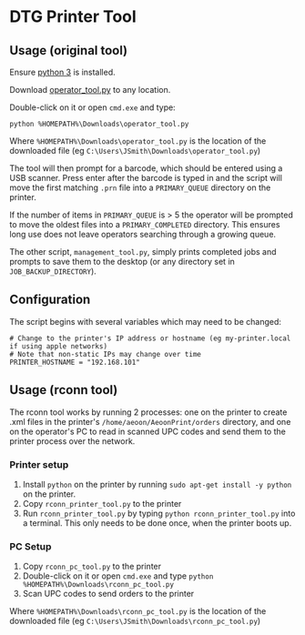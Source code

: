 
# DTG Printer Tool

## Usage (original tool)

Ensure [python 3](https://wiki.python.org/moin/BeginnersGuide/Download) is installed.

Download [operator_tool.py](operator_tool.py) to any location.

Double-click on it or open `cmd.exe` and type:

```
python %HOMEPATH%\Downloads\operator_tool.py
```

Where `%HOMEPATH%\Downloads\operator_tool.py` is the location of the downloaded file (eg `C:\Users\JSmith\Downloads\operator_tool.py`)

The tool will then prompt for a barcode, which should be entered using a USB scanner.
Press enter after the barcode is typed in and the script will move the first matching `.prn` file into a `PRIMARY_QUEUE` directory on the printer.

If the number of items in `PRIMARY_QUEUE` is > 5 the operator will be prompted to move the oldest files into a `PRIMARY_COMPLETED` directory.
This ensures long use does not leave operators searching through a growing queue.


The other script, `management_tool.py`, simply prints completed jobs and prompts to save them to the desktop (or any directory set in `JOB_BACKUP_DIRECTORY`).


## Configuration

The script begins with several variables which may need to be changed:

```
# Change to the printer's IP address or hostname (eg my-printer.local if using apple networks)
# Note that non-static IPs may change over time
PRINTER_HOSTNAME = "192.168.101"
```


## Usage (rconn tool)

The rconn tool works by running 2 processes: one on the printer to create .xml files in the printer's `/home/aeoon/AeoonPrint/orders` directory,
and one on the operator's PC to read in scanned UPC codes and send them to the printer process over the network.

### Printer setup

1. Install `python` on the printer by running `sudo apt-get install -y python` on the printer.
2. Copy `rconn_printer_tool.py` to the printer
3. Run `rconn_printer_tool.py` by typing `python rconn_printer_tool.py` into a terminal. This only needs to be done once, when the printer boots up.

### PC Setup

1. Copy `rconn_pc_tool.py` to the printer
2. Double-click on it or open `cmd.exe` and type `python %HOMEPATH%\Downloads\rconn_pc_tool.py`
3. Scan UPC codes to send orders to the printer

Where `%HOMEPATH%\Downloads\rconn_pc_tool.py` is the location of the downloaded file (eg `C:\Users\JSmith\Downloads\rconn_pc_tool.py`)


